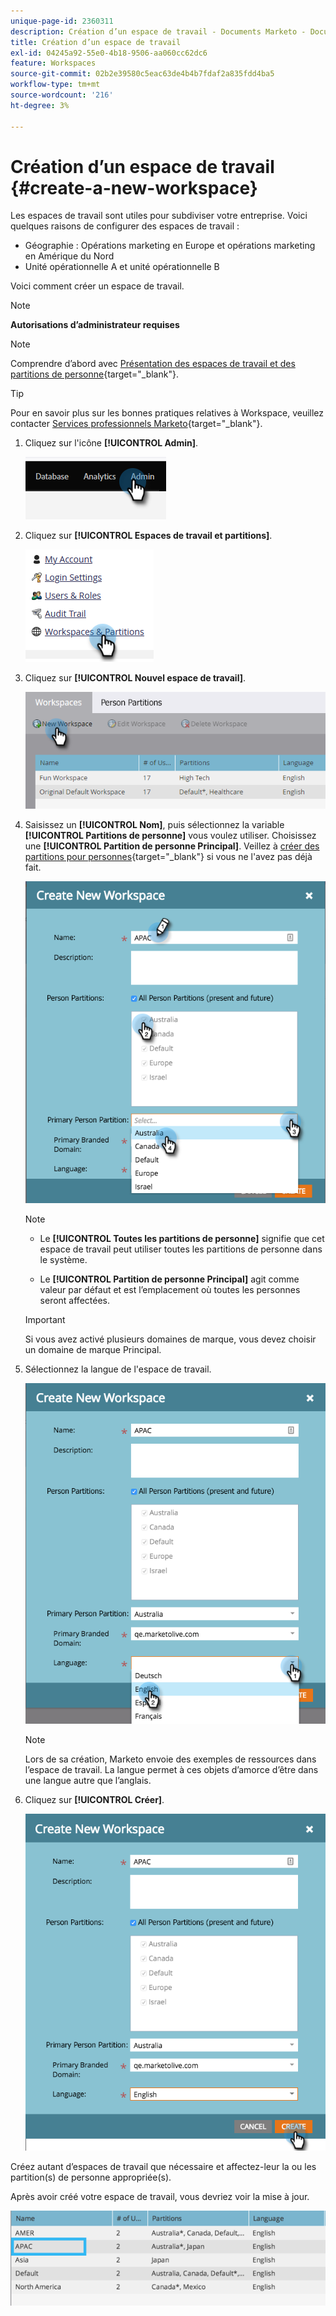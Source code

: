 ```yaml
---
unique-page-id: 2360311
description: Création d’un espace de travail - Documents Marketo - Documentation du produit
title: Création d’un espace de travail
exl-id: 04245a92-55e0-4b18-9506-aa060cc62dc6
feature: Workspaces
source-git-commit: 02b2e39580c5eac63de4b4b7fdaf2a835fdd4ba5
workflow-type: tm+mt
source-wordcount: '216'
ht-degree: 3%

---
```


# Création d’un espace de travail {#create-a-new-workspace}

Les espaces de travail sont utiles pour subdiviser votre entreprise. Voici quelques raisons de configurer des espaces de travail :

* Géographie : Opérations marketing en Europe et opérations marketing en Amérique du Nord
* Unité opérationnelle A et unité opérationnelle B

Voici comment créer un espace de travail.

>[!NOTE]
>
>**Autorisations d’administrateur requises**

>[!NOTE]
>
>Comprendre d’abord avec [Présentation des espaces de travail et des partitions de personne](/help/marketo/product-docs/administration/workspaces-and-person-partitions/understanding-workspaces-and-person-partitions.md){target="_blank"}.

>[!TIP]
>
>Pour en savoir plus sur les bonnes pratiques relatives à Workspace, veuillez contacter [Services professionnels Marketo](https://business.adobe.com/products/marketo/services-support.html){target="_blank"}.

1. Cliquez sur l&#39;icône **[!UICONTROL Admin]**.

   ![](assets/create-a-new-workspace-1.png)

1. Cliquez sur **[!UICONTROL Espaces de travail et partitions]**.

   ![](assets/create-a-new-workspace-2.png)

1. Cliquez sur **[!UICONTROL Nouvel espace de travail]**.

   ![](assets/create-a-new-workspace-3.png)

1. Saisissez un **[!UICONTROL Nom]**, puis sélectionnez la variable **[!UICONTROL Partitions de personne]** vous voulez utiliser. Choisissez une **[!UICONTROL Partition de personne Principal]**. Veillez à [créer des partitions pour personnes](/help/marketo/product-docs/administration/workspaces-and-person-partitions/create-a-person-partition.md){target="_blank"} si vous ne l&#39;avez pas déjà fait.

   ![](assets/create-a-new-workspace-4.png)

   >[!NOTE]
   >
   >* Le **[!UICONTROL Toutes les partitions de personne]** signifie que cet espace de travail peut utiliser toutes les partitions de personne dans le système.
   >
   >* Le **[!UICONTROL Partition de personne Principal]** agit comme valeur par défaut et est l’emplacement où toutes les personnes seront affectées.

   >[!IMPORTANT]
   >
   >Si vous avez activé plusieurs domaines de marque, vous devez choisir un domaine de marque Principal.

1. Sélectionnez la langue de l&#39;espace de travail.

   ![](assets/create-a-new-workspace-5.png)

   >[!NOTE]
   >
   >Lors de sa création, Marketo envoie des exemples de ressources dans l’espace de travail. La langue permet à ces objets d’amorce d’être dans une langue autre que l’anglais.

1. Cliquez sur **[!UICONTROL Créer]**.

   ![](assets/create-a-new-workspace-6.png)

Créez autant d’espaces de travail que nécessaire et affectez-leur la ou les partition(s) de personne appropriée(s).

Après avoir créé votre espace de travail, vous devriez voir la mise à jour.

![](assets/create-a-new-workspace-7.png)
